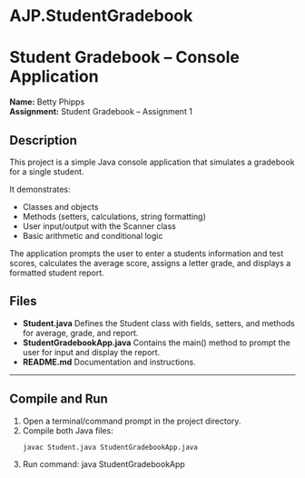 # AJP.StudentGradebook
# Student Gradebook – Console Application

**Name:** Betty Phipps  
**Assignment:** Student Gradebook – Assignment 1  

## Description
This project is a simple Java console application that simulates a gradebook for a single student.  

It demonstrates:
- Classes and objects  
- Methods (setters, calculations, string formatting)  
- User input/output with the Scanner class  
- Basic arithmetic and conditional logic  

The application prompts the user to enter a students information and test scores, calculates the average score, assigns a letter grade, and displays a formatted student report.

## Files
- **Student.java** Defines the Student class with fields, setters, and methods for average, grade, and report.  
- **StudentGradebookApp.java** Contains the main() method to prompt the user for input and display the report.  
- **README.md** Documentation and instructions.  

---

## Compile and Run
1. Open a terminal/command prompt in the project directory.  
2. Compile both Java files:  
   ```bash
   javac Student.java StudentGradebookApp.java
3. Run command:
    java StudentGradebookApp
